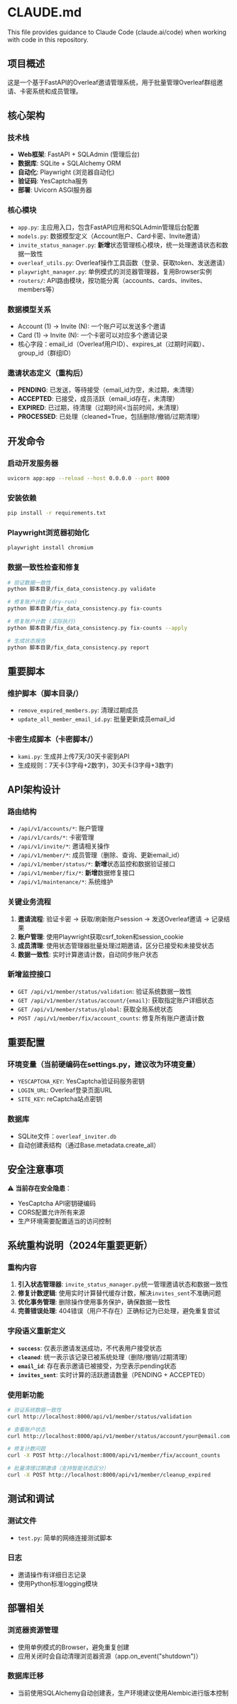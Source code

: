 # CLAUDE.md

This file provides guidance to Claude Code (claude.ai/code) when working with code in this repository.

## 项目概述

这是一个基于FastAPI的Overleaf邀请管理系统，用于批量管理Overleaf群组邀请、卡密系统和成员管理。

## 核心架构

### 技术栈
- **Web框架**: FastAPI + SQLAdmin (管理后台)
- **数据库**: SQLite + SQLAlchemy ORM
- **自动化**: Playwright (浏览器自动化)
- **验证码**: YesCaptcha服务
- **部署**: Uvicorn ASGI服务器

### 核心模块
- `app.py`: 主应用入口，包含FastAPI应用和SQLAdmin管理后台配置
- `models.py`: 数据模型定义（Account账户、Card卡密、Invite邀请）
- `invite_status_manager.py`: **新增**状态管理核心模块，统一处理邀请状态和数据一致性
- `overleaf_utils.py`: Overleaf操作工具函数（登录、获取token、发送邀请）
- `playwright_manager.py`: 单例模式的浏览器管理器，复用Browser实例
- `routers/`: API路由模块，按功能分离（accounts、cards、invites、members等）

### 数据模型关系
- Account (1) -> Invite (N): 一个账户可以发送多个邀请
- Card (1) -> Invite (N): 一个卡密可以对应多个邀请记录
- 核心字段：email_id（Overleaf用户ID）、expires_at（过期时间戳）、group_id（群组ID）

### 邀请状态定义（重构后）
- **PENDING**: 已发送，等待接受（email_id为空，未过期，未清理）
- **ACCEPTED**: 已接受，成员活跃（email_id存在，未清理）
- **EXPIRED**: 已过期，待清理（过期时间<当前时间，未清理）
- **PROCESSED**: 已处理（cleaned=True，包括删除/撤销/过期清理）

## 开发命令

### 启动开发服务器
```bash
uvicorn app:app --reload --host 0.0.0.0 --port 8000
```

### 安装依赖
```bash
pip install -r requirements.txt
```

### Playwright浏览器初始化
```bash
playwright install chromium
```

### 数据一致性检查和修复
```bash
# 验证数据一致性
python 脚本目录/fix_data_consistency.py validate

# 修复账户计数 (dry-run)
python 脚本目录/fix_data_consistency.py fix-counts

# 修复账户计数 (实际执行)
python 脚本目录/fix_data_consistency.py fix-counts --apply

# 生成状态报告
python 脚本目录/fix_data_consistency.py report
```

## 重要脚本

### 维护脚本（脚本目录/）
- `remove_expired_members.py`: 清理过期成员
- `update_all_member_email_id.py`: 批量更新成员email_id

### 卡密生成脚本（卡密脚本/）
- `kami.py`: 生成并上传7天/30天卡密到API
- 生成规则：7天卡(3字母+2数字)，30天卡(3字母+3数字)

## API架构设计

### 路由结构
- `/api/v1/accounts/*`: 账户管理
- `/api/v1/cards/*`: 卡密管理  
- `/api/v1/invite/*`: 邀请相关操作
- `/api/v1/member/*`: 成员管理（删除、查询、更新email_id）
- `/api/v1/member/status/*`: **新增**状态监控和数据验证接口
- `/api/v1/member/fix/*`: **新增**数据修复接口
- `/api/v1/maintenance/*`: 系统维护

### 关键业务流程
1. **邀请流程**: 验证卡密 -> 获取/刷新账户session -> 发送Overleaf邀请 -> 记录结果
2. **账户管理**: 使用Playwright获取csrf_token和session_cookie
3. **成员清理**: 使用状态管理器批量处理过期邀请，区分已接受和未接受状态
4. **数据一致性**: 实时计算邀请计数，自动同步账户状态

### 新增监控接口
- `GET /api/v1/member/status/validation`: 验证系统数据一致性
- `GET /api/v1/member/status/account/{email}`: 获取指定账户详细状态
- `GET /api/v1/member/status/global`: 获取全局系统状态
- `POST /api/v1/member/fix/account_counts`: 修复所有账户邀请计数

## 重要配置

### 环境变量（当前硬编码在settings.py，建议改为环境变量）
- `YESCAPTCHA_KEY`: YesCaptcha验证码服务密钥
- `LOGIN_URL`: Overleaf登录页面URL
- `SITE_KEY`: reCaptcha站点密钥

### 数据库
- SQLite文件：`overleaf_inviter.db`
- 自动创建表结构（通过Base.metadata.create_all）

## 安全注意事项

⚠️ **当前存在安全隐患**：
- YesCaptcha API密钥硬编码
- CORS配置允许所有来源
- 生产环境需要配置适当的访问控制

## 系统重构说明（2024年重要更新）

### 重构内容
1. **引入状态管理器**: `invite_status_manager.py`统一管理邀请状态和数据一致性
2. **修复计数逻辑**: 使用实时计算替代缓存计数，解决`invites_sent`不准确问题
3. **优化事务管理**: 删除操作使用事务保护，确保数据一致性
4. **完善错误处理**: 404错误（用户不存在）正确标记为已处理，避免重复尝试

### 字段语义重新定义
- **`success`**: 仅表示邀请发送成功，不代表用户接受状态
- **`cleaned`**: 统一表示该记录已被系统处理（删除/撤销/过期清理）
- **`email_id`**: 存在表示邀请已被接受，为空表示pending状态
- **`invites_sent`**: 实时计算的活跃邀请数量（PENDING + ACCEPTED）

### 使用新功能
```bash
# 验证系统数据一致性
curl http://localhost:8000/api/v1/member/status/validation

# 查看账户状态
curl http://localhost:8000/api/v1/member/status/account/your@email.com

# 修复计数问题
curl -X POST http://localhost:8000/api/v1/member/fix/account_counts

# 批量清理过期邀请（支持智能状态区分）
curl -X POST http://localhost:8000/api/v1/member/cleanup_expired
```

## 测试和调试

### 测试文件
- `test.py`: 简单的网络连接测试脚本

### 日志
- 邀请操作有详细日志记录
- 使用Python标准logging模块

## 部署相关

### 浏览器资源管理
- 使用单例模式的Browser，避免重复创建
- 应用关闭时会自动清理浏览器资源（app.on_event("shutdown")）

### 数据库迁移
- 当前使用SQLAlchemy自动创建表，生产环境建议使用Alembic进行版本控制